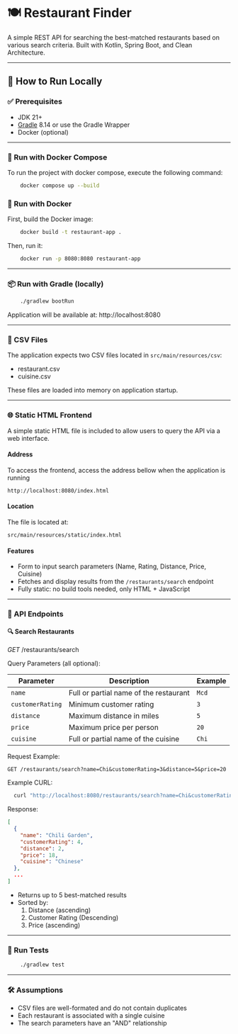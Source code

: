 # 🍽️ Restaurant Finder

A simple REST API for searching the best-matched restaurants based on various search criteria. Built with Kotlin, Spring Boot, and Clean Architecture.

---

## 🚀 How to Run Locally

### ✅ Prerequisites

- JDK 21+
- [Gradle](https://gradle.org/install/) 8.14 or use the Gradle Wrapper
- Docker (optional)

---

### 🐳 Run with Docker Compose
To run the project with docker compose, execute the following command:
``` bash
    docker compose up --build
```

### 🐳 Run with Docker
First, build the Docker image:
``` bash
    docker build -t restaurant-app .
```
Then, run it:
``` bash
    docker run -p 8080:8080 restaurant-app
```

---

### 📦 Run with Gradle (locally)

``` bash
    ./gradlew bootRun
```
Application will be available at: http://localhost:8080

---

### 📂 CSV Files
The application expects two CSV files located in `src/main/resources/csv`:
- restaurant.csv
- cuisine.csv

These files are loaded into memory on application startup.

---

### 🌐 Static HTML Frontend
A simple static HTML file is included to allow users to query the API via a web interface.

#### Address
To access the frontend, access the address bellow when the application is running
```declarative
http://localhost:8080/index.html
```

#### Location
The file is located at:
```declarative
src/main/resources/static/index.html
```
#### Features
- Form to input search parameters (Name, Rating, Distance, Price, Cuisine)
- Fetches and display results from the `/restaurants/search` endpoint
- Fully static: no build tools needed, only HTML + JavaScript

---

### 📡 API Endpoints
#### 🔍 Search Restaurants
*GET* /restaurants/search

Query Parameters (all optional):

| Parameter        | Description                             | Example |
|------------------| --------------------------------------- | ------- |
| `name`           | Full or partial name of the restaurant  | `Mcd`   |
| `customerRating` | Minimum customer rating                 | `3`     |
| `distance`       | Maximum distance in miles               | `5`     |
| `price`          | Maximum price per person                | `20`    |
| `cuisine`        | Full or partial name of the cuisine     | `Chi`   |

Request Example:
```declarative
GET /restaurants/search?name=Chi&customerRating=3&distance=5&price=20
```
Example CURL:
```bash
  curl "http://localhost:8080/restaurants/search?name=Chi&customerRating=5&price=45&distance=5&cuisine=viet"
```

Response:
``` json
[
  {
    "name": "Chili Garden",
    "customerRating": 4,
    "distance": 2,
    "price": 18,
    "cuisine": "Chinese"
  },
  ...
]
```
- Returns up to 5 best-matched results
- Sorted by:
  1. Distance (ascending)
  2. Customer Rating (Descending)
  3. Price (ascending)

---

### 🧪 Run Tests
```bash
    ./gradlew test
```

---

### 🛠 Assumptions

- CSV files are well-formated and do not contain duplicates
- Each restaurant is associated with a single cuisine
- The search parameters have an "AND" relationship